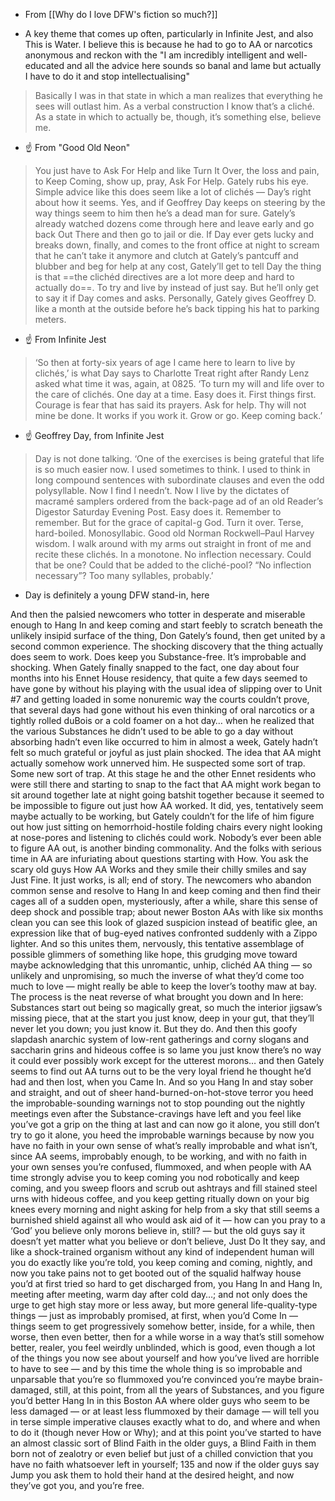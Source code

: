 - From [[Why do I love DFW's fiction so much?]]

- A key theme that comes up often, particularly in Infinite Jest, and also This is Water. I believe this is because he had to go to AA or narcotics anonymous and reckon with the "I am incredibly intelligent and well-educated and all the advice here sounds so banal and lame but actually I have to do it and stop intellectualising"

> Basically I was in that state in which a man realizes that everything he sees will outlast him. As a verbal construction I know that’s a cliché. As a state in which to actually be, though, it’s something else, believe me.
- ☝️ From "Good Old Neon"

> You just have to Ask For Help and like Turn It Over, the loss and pain, to Keep Coming, show up, pray, Ask For Help. Gately rubs his eye. Simple advice like this does seem like a lot of clichés — Day’s right about how it seems. Yes, and if Geoffrey Day keeps on steering by the way things seem to him then he’s a dead man for sure. Gately’s already watched dozens come through here and leave early and go back Out There and then go to jail or die. If Day ever gets lucky and breaks down, finally, and comes to the front office at night to scream that he can’t take it anymore and clutch at Gately’s pantcuff and blubber and beg for help at any cost, Gately’ll get to tell Day the thing is that ==the clichéd directives are a lot more deep and hard to actually do==. To try and live by instead of just say. But he’ll only get to say it if Day comes and asks. Personally, Gately gives Geoffrey D. like a month at the outside before he’s back tipping his hat to parking meters.
- ☝️ From Infinite Jest

> ‘So then at forty-six years of age I came here to learn to live by clichés,’ is what Day says to Charlotte Treat right after Randy Lenz asked what time it was, again, at 0825. ‘To turn my will and life over to the care of clichés. One day at a time. Easy does it. First things first. Courage is fear that has said its prayers. Ask for help. Thy will not mine be done. It works if you work it. Grow or go. Keep coming back.’
- ☝️ Geoffrey Day, from Infinite Jest

> Day is not done talking. ‘One of the exercises is being grateful that life is so much easier now. I used sometimes to think. I used to think in long compound sentences with subordinate clauses and even the odd polysyllable. Now I find I needn’t. Now I live by the dictates of macramé samplers ordered from the back-page ad of an old Reader’s Digestor Saturday Evening Post. Easy does it. Remember to remember. But for the grace of capital-g God. Turn it over. Terse, hard-boiled. Monosyllabic. Good old Norman Rockwell–Paul Harvey wisdom. I walk around with my arms out straight in front of me and recite these clichés. In a monotone. No inflection necessary. Could that be one? Could that be added to the cliché-pool? “No inflection necessary”? Too many syllables, probably.’

- Day is definitely a young DFW stand-in, here

And then the palsied newcomers who totter in desperate and miserable enough to Hang In and keep coming and start feebly to scratch beneath the unlikely insipid surface of the thing, Don Gately’s found, then get united by a second common experience. The shocking discovery that the thing actually does seem to work. Does keep you Substance-free. It’s improbable and shocking. When Gately finally snapped to the fact, one day about four months into his Ennet House residency, that quite a few days seemed to have gone by without his playing with the usual idea of slipping over to Unit #7 and getting loaded in some nonuremic way the courts couldn’t prove, that several days had gone without his even thinking of oral narcotics or a tightly rolled duBois or a cold foamer on a hot day… when he realized that the various Substances he didn’t used to be able to go a day without absorbing hadn’t even like occurred to him in almost a week, Gately hadn’t felt so much grateful or joyful as just plain shocked. The idea that AA might actually somehow work unnerved him. He suspected some sort of trap. Some new sort of trap. At this stage he and the other Ennet residents who were still there and starting to snap to the fact that AA might work began to sit around together late at night going batshit together because it seemed to be impossible to figure out just how AA worked. It did, yes, tentatively seem maybe actually to be working, but Gately couldn’t for the life of him figure out how just sitting on hemorrhoid-hostile folding chairs every night looking at nose-pores and listening to clichés could work. Nobody’s ever been able to figure AA out, is another binding commonality. And the folks with serious time in AA are infuriating about questions starting with How. You ask the scary old guys How AA Works and they smile their chilly smiles and say Just Fine. It just works, is all; end of story. The newcomers who abandon common sense and resolve to Hang In and keep coming and then find their cages all of a sudden open, mysteriously, after a while, share this sense of deep shock and possible trap; about newer Boston AAs with like six months clean you can see this look of glazed suspicion instead of beatific glee, an expression like that of bug-eyed natives confronted suddenly with a Zippo lighter. And so this unites them, nervously, this tentative assemblage of possible glimmers of something like hope, this grudging move toward maybe acknowledging that this unromantic, unhip, clichéd AA thing — so unlikely and unpromising, so much the inverse of what they’d come too much to love — might really be able to keep the lover’s toothy maw at bay. The process is the neat reverse of what brought you down and In here: Substances start out being so magically great, so much the interior jigsaw’s missing piece, that at the start you just know, deep in your gut, that they’ll never let you down; you just know it. But they do. And then this goofy slapdash anarchic system of low-rent gatherings and corny slogans and saccharin grins and hideous coffee is so lame you just know there’s no way it could ever possibly work except for the utterest morons… and then Gately seems to find out AA turns out to be the very loyal friend he thought he’d had and then lost, when you Came In. And so you Hang In and stay sober and straight, and out of sheer hand-burned-on-hot-stove terror you heed the improbable-sounding warnings not to stop pounding out the nightly meetings even after the Substance-cravings have left and you feel like you’ve got a grip on the thing at last and can now go it alone, you still don’t try to go it alone, you heed the improbable warnings because by now you have no faith in your own sense of what’s really improbable and what isn’t, since AA seems, improbably enough, to be working, and with no faith in your own senses you’re confused, flummoxed, and when people with AA time strongly advise you to keep coming you nod robotically and keep coming, and you sweep floors and scrub out ashtrays and fill stained steel urns with hideous coffee, and you keep getting ritually down on your big knees every morning and night asking for help from a sky that still seems a burnished shield against all who would ask aid of it — how can you pray to a ‘God’ you believe only morons believe in, still? — but the old guys say it doesn’t yet matter what you believe or don’t believe, Just Do It they say, and like a shock-trained organism without any kind of independent human will you do exactly like you’re told, you keep coming and coming, nightly, and now you take pains not to get booted out of the squalid halfway house you’d at first tried so hard to get discharged from, you Hang In and Hang In, meeting after meeting, warm day after cold day…; and not only does the urge to get high stay more or less away, but more general life-quality-type things — just as improbably promised, at first, when you’d Come In — things seem to get progressively somehow better, inside, for a while, then worse, then even better, then for a while worse in a way that’s still somehow better, realer, you feel weirdly unblinded, which is good, even though a lot of the things you now see about yourself and how you’ve lived are horrible to have to see — and by this time the whole thing is so improbable and unparsable that you’re so flummoxed you’re convinced you’re maybe brain-damaged, still, at this point, from all the years of Substances, and you figure you’d better Hang In in this Boston AA where older guys who seem to be less damaged — or at least less flummoxed by their damage — will tell you in terse simple imperative clauses exactly what to do, and where and when to do it (though never How or Why); and at this point you’ve started to have an almost classic sort of Blind Faith in the older guys, a Blind Faith in them born not of zealotry or even belief but just of a chilled conviction that you have no faith whatsoever left in yourself; 135 and now if the older guys say Jump you ask them to hold their hand at the desired height, and now they’ve got you, and you’re free.
